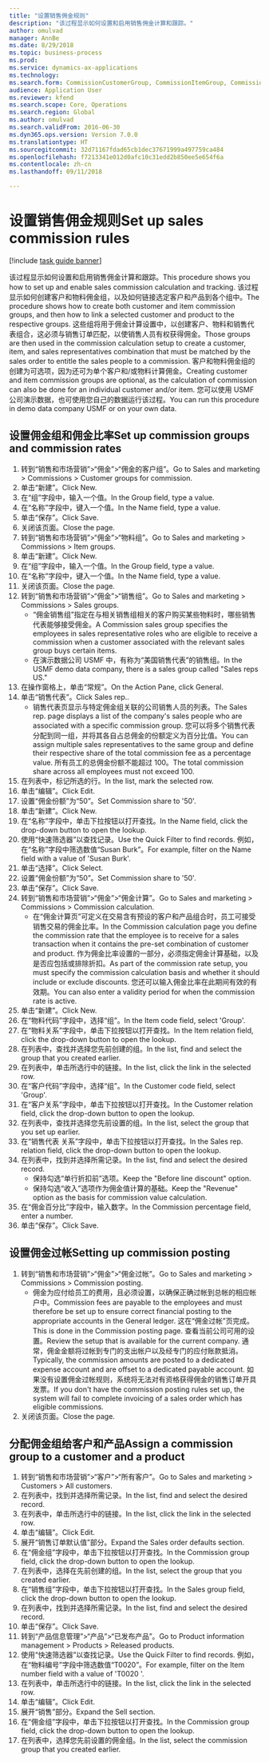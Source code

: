```yaml
--- 
title: "设置销售佣金规则"
description: "该过程显示如何设置和启用销售佣金计算和跟踪。"
author: omulvad
manager: AnnBe
ms.date: 8/29/2018
ms.topic: business-process
ms.prod: 
ms.service: dynamics-ax-applications
ms.technology: 
ms.search.form: CommissionCustomerGroup, CommissionItemGroup, CommissionSalesGroup, CommissionSalesMember, DirPartyLookup, CommissionCalc, InventPosting, CustTable, EcoResProductDetailsExtended
audience: Application User
ms.reviewer: kfend
ms.search.scope: Core, Operations
ms.search.region: Global
ms.author: omulvad
ms.search.validFrom: 2016-06-30
ms.dyn365.ops.version: Version 7.0.0
ms.translationtype: HT
ms.sourcegitcommit: 32d71167fdad65cb1dec37671999a497759ca484
ms.openlocfilehash: f7213341e012d0afc10c31edd2b850ee5e654f6a
ms.contentlocale: zh-cn
ms.lasthandoff: 09/11/2018

---
```

# <a name="set-up-sales-commission-rules"></a><span data-ttu-id="34543-103">设置销售佣金规则</span><span class="sxs-lookup"><span data-stu-id="34543-103">Set up sales commission rules</span></span>

[!include [task guide banner](../../includes/task-guide-banner.md)]

<span data-ttu-id="34543-104">该过程显示如何设置和启用销售佣金计算和跟踪。</span><span class="sxs-lookup"><span data-stu-id="34543-104">This procedure shows you how to set up and enable sales commission calculation and tracking.</span></span> <span data-ttu-id="34543-105">该过程显示如何创建客户和物料佣金组，以及如何链接选定客户和产品到各个组中。</span><span class="sxs-lookup"><span data-stu-id="34543-105">The procedure shows how to create both customer and item commission groups, and then how to link a selected customer and product to the respective groups.</span></span> <span data-ttu-id="34543-106">这些组将用于佣金计算设置中，以创建客户、物料和销售代表组合，这必须与销售订单匹配，以使销售人员有权获得佣金。</span><span class="sxs-lookup"><span data-stu-id="34543-106">Those groups are then used in the commission calculation setup to create a customer, item, and sales representatives combination that must be matched by the sales order to entitle the sales people to a commission.</span></span> <span data-ttu-id="34543-107">客户和物料佣金组的创建为可选项，因为还可为单个客户和/或物料计算佣金。</span><span class="sxs-lookup"><span data-stu-id="34543-107">Creating customer and item commission groups are optional, as the calculation of commission can also be done for an individual customer and/or item.</span></span> <span data-ttu-id="34543-108">您可以使用 USMF 公司演示数据，也可使用您自己的数据运行该过程。</span><span class="sxs-lookup"><span data-stu-id="34543-108">You can run this procedure in demo data company USMF or on your own data.</span></span>


## <a name="set-up-commission-groups-and-commission-rates"></a><span data-ttu-id="34543-109">设置佣金组和佣金比率</span><span class="sxs-lookup"><span data-stu-id="34543-109">Set up commission groups and commission rates</span></span>
1. <span data-ttu-id="34543-110">转到“销售和市场营销”>“佣金”>“佣金的客户组”。</span><span class="sxs-lookup"><span data-stu-id="34543-110">Go to Sales and marketing > Commissions > Customer groups for commission.</span></span>
2. <span data-ttu-id="34543-111">单击“新建”。</span><span class="sxs-lookup"><span data-stu-id="34543-111">Click New.</span></span>
3. <span data-ttu-id="34543-112">在“组”字段中，输入一个值。</span><span class="sxs-lookup"><span data-stu-id="34543-112">In the Group field, type a value.</span></span>
4. <span data-ttu-id="34543-113">在“名称”字段中，键入一个值。</span><span class="sxs-lookup"><span data-stu-id="34543-113">In the Name field, type a value.</span></span>
5. <span data-ttu-id="34543-114">单击“保存”。</span><span class="sxs-lookup"><span data-stu-id="34543-114">Click Save.</span></span>
6. <span data-ttu-id="34543-115">关闭该页面。</span><span class="sxs-lookup"><span data-stu-id="34543-115">Close the page.</span></span>
7. <span data-ttu-id="34543-116">转到“销售和市场营销”>“佣金”>“物料组”。</span><span class="sxs-lookup"><span data-stu-id="34543-116">Go to Sales and marketing > Commissions > Item groups.</span></span>
8. <span data-ttu-id="34543-117">单击“新建”。</span><span class="sxs-lookup"><span data-stu-id="34543-117">Click New.</span></span>
9. <span data-ttu-id="34543-118">在“组”字段中，输入一个值。</span><span class="sxs-lookup"><span data-stu-id="34543-118">In the Group field, type a value.</span></span>
10. <span data-ttu-id="34543-119">在“名称”字段中，键入一个值。</span><span class="sxs-lookup"><span data-stu-id="34543-119">In the Name field, type a value.</span></span>
11. <span data-ttu-id="34543-120">关闭该页面。</span><span class="sxs-lookup"><span data-stu-id="34543-120">Close the page.</span></span>
12. <span data-ttu-id="34543-121">转到“销售和市场营销”>“佣金”>“销售组”。</span><span class="sxs-lookup"><span data-stu-id="34543-121">Go to Sales and marketing > Commissions > Sales groups.</span></span>
    * <span data-ttu-id="34543-122">“佣金销售组”指定在与相关销售组相关的客户购买某些物料时，哪些销售代表能够接受佣金。</span><span class="sxs-lookup"><span data-stu-id="34543-122">A Commission sales group specifies the employees in sales representative roles who are eligible to receive a commission when a customer associated with the relevant sales group buys certain items.</span></span>  
    * <span data-ttu-id="34543-123">在演示数据公司 USMF 中，有称为“美国销售代表”的销售组。</span><span class="sxs-lookup"><span data-stu-id="34543-123">In the USMF demo data company, there is a sales group called "Sales reps US."</span></span>  
13. <span data-ttu-id="34543-124">在操作窗格上，单击“常规”。</span><span class="sxs-lookup"><span data-stu-id="34543-124">On the Action Pane, click General.</span></span>
14. <span data-ttu-id="34543-125">单击“销售代表”。</span><span class="sxs-lookup"><span data-stu-id="34543-125">Click Sales rep..</span></span>
    * <span data-ttu-id="34543-126">销售代表页显示与特定佣金组关联的公司销售人员的列表。</span><span class="sxs-lookup"><span data-stu-id="34543-126">The Sales rep. page displays a list of the company's sales people who are associated with a specific commission group.</span></span> <span data-ttu-id="34543-127">您可以将多个销售代表分配到同一组，并将其各自占总佣金的份额定义为百分比值。</span><span class="sxs-lookup"><span data-stu-id="34543-127">You can assign multiple sales representatives to the same group and define their respective share of the total commission fee as a percentage value.</span></span> <span data-ttu-id="34543-128">所有员工的总佣金份额不能超过 100。</span><span class="sxs-lookup"><span data-stu-id="34543-128">The total commission share across all employees must not exceed 100.</span></span>  
15. <span data-ttu-id="34543-129">在列表中，标记所选的行。</span><span class="sxs-lookup"><span data-stu-id="34543-129">In the list, mark the selected row.</span></span>
16. <span data-ttu-id="34543-130">单击“编辑”。</span><span class="sxs-lookup"><span data-stu-id="34543-130">Click Edit.</span></span>
17. <span data-ttu-id="34543-131">设置“佣金份额”为“50”。</span><span class="sxs-lookup"><span data-stu-id="34543-131">Set Commission share to '50'.</span></span>
18. <span data-ttu-id="34543-132">单击“新建”。</span><span class="sxs-lookup"><span data-stu-id="34543-132">Click New.</span></span>
19. <span data-ttu-id="34543-133">在“名称”字段中，单击下拉按钮以打开查找。</span><span class="sxs-lookup"><span data-stu-id="34543-133">In the Name field, click the drop-down button to open the lookup.</span></span>
20. <span data-ttu-id="34543-134">使用“快速筛选器”以查找记录。</span><span class="sxs-lookup"><span data-stu-id="34543-134">Use the Quick Filter to find records.</span></span> <span data-ttu-id="34543-135">例如，在“名称”字段中筛选数值“Susan Burk”。</span><span class="sxs-lookup"><span data-stu-id="34543-135">For example, filter on the Name field with a value of 'Susan Burk'.</span></span>
21. <span data-ttu-id="34543-136">单击“选择”。</span><span class="sxs-lookup"><span data-stu-id="34543-136">Click Select.</span></span>
22. <span data-ttu-id="34543-137">设置“佣金份额”为“50”。</span><span class="sxs-lookup"><span data-stu-id="34543-137">Set Commission share to '50'.</span></span>
23. <span data-ttu-id="34543-138">单击“保存”。</span><span class="sxs-lookup"><span data-stu-id="34543-138">Click Save.</span></span>
24. <span data-ttu-id="34543-139">转到“销售和市场营销”>“佣金”>“佣金计算”。</span><span class="sxs-lookup"><span data-stu-id="34543-139">Go to Sales and marketing > Commissions > Commission calculation.</span></span>
    * <span data-ttu-id="34543-140">在“佣金计算页”可定义在交易含有预设的客户和产品组合时，员工可接受销售交易的佣金比率。</span><span class="sxs-lookup"><span data-stu-id="34543-140">In the Commission calculation page you define the commission rate that the employee is to receive for a sales transaction when it contains the pre-set combination of customer and product.</span></span> <span data-ttu-id="34543-141">作为佣金比率设置的一部分，必须指定佣金计算基础，以及是否应包括或排除折扣。</span><span class="sxs-lookup"><span data-stu-id="34543-141">As part of the commission rate setup, you must specify the commission calculation basis and whether it should include or exclude discounts.</span></span> <span data-ttu-id="34543-142">您还可以输入佣金比率在此期间有效的有效期。</span><span class="sxs-lookup"><span data-stu-id="34543-142">You can also enter a validity period for when the commission rate is active.</span></span>  
25. <span data-ttu-id="34543-143">单击“新建”。</span><span class="sxs-lookup"><span data-stu-id="34543-143">Click New.</span></span>
26. <span data-ttu-id="34543-144">在“物料代码”字段中，选择“组”。</span><span class="sxs-lookup"><span data-stu-id="34543-144">In the Item code field, select 'Group'.</span></span>
27. <span data-ttu-id="34543-145">在“物料关系”字段中，单击下拉按钮以打开查找。</span><span class="sxs-lookup"><span data-stu-id="34543-145">In the Item relation field, click the drop-down button to open the lookup.</span></span>
28. <span data-ttu-id="34543-146">在列表中，查找并选择您先前创建的组。</span><span class="sxs-lookup"><span data-stu-id="34543-146">In the list, find and select the group that you created earlier.</span></span>
29. <span data-ttu-id="34543-147">在列表中，单击所选行中的链接。</span><span class="sxs-lookup"><span data-stu-id="34543-147">In the list, click the link in the selected row.</span></span>
30. <span data-ttu-id="34543-148">在“客户代码”字段中，选择“组”。</span><span class="sxs-lookup"><span data-stu-id="34543-148">In the Customer code field, select 'Group'.</span></span>
31. <span data-ttu-id="34543-149">在“客户关系”字段中，单击下拉按钮以打开查找。</span><span class="sxs-lookup"><span data-stu-id="34543-149">In the Customer relation field, click the drop-down button to open the lookup.</span></span>
32. <span data-ttu-id="34543-150">在列表中，查找并选择您先前设置的组。</span><span class="sxs-lookup"><span data-stu-id="34543-150">In the list, select the group that you set up earlier.</span></span>
33. <span data-ttu-id="34543-151">在“销售代表 关系”字段中，单击下拉按钮以打开查找。</span><span class="sxs-lookup"><span data-stu-id="34543-151">In the Sales rep. relation field, click the drop-down button to open the lookup.</span></span>
34. <span data-ttu-id="34543-152">在列表中，找到并选择所需记录。</span><span class="sxs-lookup"><span data-stu-id="34543-152">In the list, find and select the desired record.</span></span>
    * <span data-ttu-id="34543-153">保持勾选“单行折扣前”选项。</span><span class="sxs-lookup"><span data-stu-id="34543-153">Keep the "Before line discount" option.</span></span>  
    * <span data-ttu-id="34543-154">保持勾选“收入”选项作为佣金值计算的基础。</span><span class="sxs-lookup"><span data-stu-id="34543-154">Keep the "Revenue" option as the basis for commission value calculation.</span></span>    
35. <span data-ttu-id="34543-155">在“佣金百分比”字段中，输入数字。</span><span class="sxs-lookup"><span data-stu-id="34543-155">In the Commission percentage field, enter a number.</span></span>
36. <span data-ttu-id="34543-156">单击“保存”。</span><span class="sxs-lookup"><span data-stu-id="34543-156">Click Save.</span></span>

## <a name="setting-up-commission-posting"></a><span data-ttu-id="34543-157">设置佣金过帐</span><span class="sxs-lookup"><span data-stu-id="34543-157">Setting up commission posting</span></span>
1. <span data-ttu-id="34543-158">转到“销售和市场营销”>“佣金”>“佣金过帐”。</span><span class="sxs-lookup"><span data-stu-id="34543-158">Go to Sales and marketing > Commissions > Commission posting.</span></span>
    * <span data-ttu-id="34543-159">佣金为应付给员工的费用，且必须设置，以确保正确过帐到总帐的相应帐户中。</span><span class="sxs-lookup"><span data-stu-id="34543-159">Commission fees are payable to the employees and must therefore be set up to ensure correct financial posting to the appropriate accounts in the General ledger.</span></span> <span data-ttu-id="34543-160">这在“佣金过帐”页完成。</span><span class="sxs-lookup"><span data-stu-id="34543-160">This is done in the Commission posting page.</span></span> <span data-ttu-id="34543-161">查看当前公司可用的设置。</span><span class="sxs-lookup"><span data-stu-id="34543-161">Review the setup that is available for the current company.</span></span> <span data-ttu-id="34543-162">通常，佣金金额将过帐到专门的支出帐户以及经专门的应付账款抵消。</span><span class="sxs-lookup"><span data-stu-id="34543-162">Typically, the commission amounts are posted to a dedicated expense account and are offset to a dedicated payable account.</span></span> <span data-ttu-id="34543-163">如果没有设置佣金过帐规则，系统将无法对有资格获得佣金的销售订单开具发票。</span><span class="sxs-lookup"><span data-stu-id="34543-163">If you don't have the commission posting rules set up, the system will fail to complete invoicing of a sales order which has eligible commissions.</span></span>  
2. <span data-ttu-id="34543-164">关闭该页面。</span><span class="sxs-lookup"><span data-stu-id="34543-164">Close the page.</span></span>

## <a name="assign-a-commission-group-to-a-customer-and-a-product"></a><span data-ttu-id="34543-165">分配佣金组给客户和产品</span><span class="sxs-lookup"><span data-stu-id="34543-165">Assign a commission group to a customer and a product</span></span>
1. <span data-ttu-id="34543-166">转到“销售和市场营销”>“客户”>“所有客户”。</span><span class="sxs-lookup"><span data-stu-id="34543-166">Go to Sales and marketing > Customers > All customers.</span></span>
2. <span data-ttu-id="34543-167">在列表中，找到并选择所需记录。</span><span class="sxs-lookup"><span data-stu-id="34543-167">In the list, find and select the desired record.</span></span>
3. <span data-ttu-id="34543-168">在列表中，单击所选行中的链接。</span><span class="sxs-lookup"><span data-stu-id="34543-168">In the list, click the link in the selected row.</span></span>
4. <span data-ttu-id="34543-169">单击“编辑”。</span><span class="sxs-lookup"><span data-stu-id="34543-169">Click Edit.</span></span>
5. <span data-ttu-id="34543-170">展开“销售订单默认值”部分。</span><span class="sxs-lookup"><span data-stu-id="34543-170">Expand the Sales order defaults section.</span></span>
6. <span data-ttu-id="34543-171">在“佣金组”字段中，单击下拉按钮以打开查找。</span><span class="sxs-lookup"><span data-stu-id="34543-171">In the Commission group field, click the drop-down button to open the lookup.</span></span>
7. <span data-ttu-id="34543-172">在列表中，选择在先前创建的组。</span><span class="sxs-lookup"><span data-stu-id="34543-172">In the list, select the group that you created earlier.</span></span>
8. <span data-ttu-id="34543-173">在“销售组”字段中，单击下拉按钮以打开查找。</span><span class="sxs-lookup"><span data-stu-id="34543-173">In the Sales group field, click the drop-down button to open the lookup.</span></span>
9. <span data-ttu-id="34543-174">在列表中，找到并选择所需记录。</span><span class="sxs-lookup"><span data-stu-id="34543-174">In the list, find and select the desired record.</span></span>
10. <span data-ttu-id="34543-175">单击“保存”。</span><span class="sxs-lookup"><span data-stu-id="34543-175">Click Save.</span></span>
11. <span data-ttu-id="34543-176">转到“产品信息管理”>“产品”>“已发布产品”。</span><span class="sxs-lookup"><span data-stu-id="34543-176">Go to Product information management > Products > Released products.</span></span>
12. <span data-ttu-id="34543-177">使用“快速筛选器”以查找记录。</span><span class="sxs-lookup"><span data-stu-id="34543-177">Use the Quick Filter to find records.</span></span> <span data-ttu-id="34543-178">例如，在“物料编号”字段中筛选数值“T0020”。</span><span class="sxs-lookup"><span data-stu-id="34543-178">For example, filter on the Item number field with a value of 'T0020 '.</span></span>
13. <span data-ttu-id="34543-179">在列表中，单击所选行中的链接。</span><span class="sxs-lookup"><span data-stu-id="34543-179">In the list, click the link in the selected row.</span></span>
14. <span data-ttu-id="34543-180">单击“编辑”。</span><span class="sxs-lookup"><span data-stu-id="34543-180">Click Edit.</span></span>
15. <span data-ttu-id="34543-181">展开“销售”部分。</span><span class="sxs-lookup"><span data-stu-id="34543-181">Expand the Sell section.</span></span>
16. <span data-ttu-id="34543-182">在“佣金组”字段中，单击下拉按钮以打开查找。</span><span class="sxs-lookup"><span data-stu-id="34543-182">In the Commission group field, click the drop-down button to open the lookup.</span></span>
17. <span data-ttu-id="34543-183">在列表中，选择您先前设置的佣金组。</span><span class="sxs-lookup"><span data-stu-id="34543-183">In the list, select the commission group that you created earlier.</span></span>


